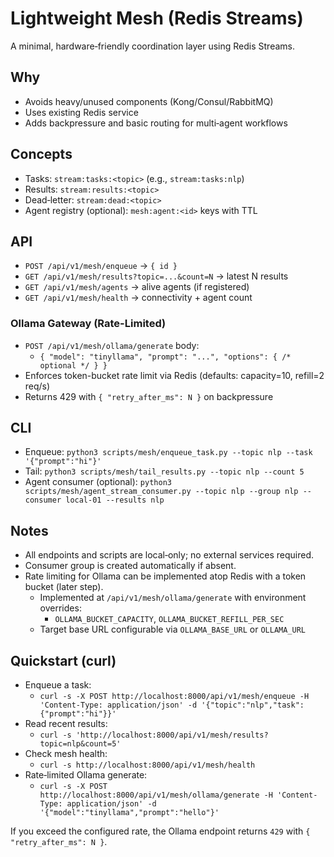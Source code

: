 # Lightweight Mesh (Redis Streams)

A minimal, hardware‑friendly coordination layer using Redis Streams.

## Why
- Avoids heavy/unused components (Kong/Consul/RabbitMQ)
- Uses existing Redis service
- Adds backpressure and basic routing for multi‑agent workflows

## Concepts
- Tasks: `stream:tasks:<topic>` (e.g., `stream:tasks:nlp`)
- Results: `stream:results:<topic>`
- Dead‑letter: `stream:dead:<topic>`
- Agent registry (optional): `mesh:agent:<id>` keys with TTL

## API
- `POST /api/v1/mesh/enqueue` → `{ id }`
- `GET /api/v1/mesh/results?topic=...&count=N` → latest N results
- `GET /api/v1/mesh/agents` → alive agents (if registered)
 - `GET /api/v1/mesh/health` → connectivity + agent count

### Ollama Gateway (Rate-Limited)
- `POST /api/v1/mesh/ollama/generate` body:
  - `{ "model": "tinyllama", "prompt": "...", "options": { /* optional */ } }`
- Enforces token-bucket rate limit via Redis (defaults: capacity=10, refill=2 req/s)
- Returns 429 with `{ "retry_after_ms": N }` on backpressure

## CLI
- Enqueue: `python3 scripts/mesh/enqueue_task.py --topic nlp --task '{"prompt":"hi"}'`
- Tail: `python3 scripts/mesh/tail_results.py --topic nlp --count 5`
- Agent consumer (optional):
  `python3 scripts/mesh/agent_stream_consumer.py --topic nlp --group nlp --consumer local-01 --results nlp`

## Notes
- All endpoints and scripts are local‑only; no external services required.
- Consumer group is created automatically if absent.
- Rate limiting for Ollama can be implemented atop Redis with a token bucket (later step).
  - Implemented at `/api/v1/mesh/ollama/generate` with environment overrides:
    - `OLLAMA_BUCKET_CAPACITY`, `OLLAMA_BUCKET_REFILL_PER_SEC`
  - Target base URL configurable via `OLLAMA_BASE_URL` or `OLLAMA_URL`

## Quickstart (curl)
- Enqueue a task:
  - `curl -s -X POST http://localhost:8000/api/v1/mesh/enqueue -H 'Content-Type: application/json' -d '{"topic":"nlp","task":{"prompt":"hi"}}'`
- Read recent results:
  - `curl -s 'http://localhost:8000/api/v1/mesh/results?topic=nlp&count=5'`
- Check mesh health:
  - `curl -s http://localhost:8000/api/v1/mesh/health`
- Rate‑limited Ollama generate:
  - `curl -s -X POST http://localhost:8000/api/v1/mesh/ollama/generate -H 'Content-Type: application/json' -d '{"model":"tinyllama","prompt":"hello"}'`

If you exceed the configured rate, the Ollama endpoint returns `429` with `{ "retry_after_ms": N }`.
